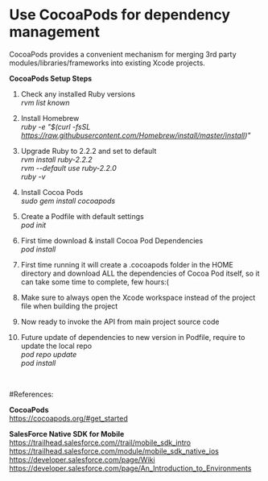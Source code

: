 # Use CocoaPods for dependency management

CocoaPods provides a convenient mechanism for merging 3rd party modules/libraries/frameworks into existing Xcode projects.

<b>CocoaPods Setup Steps</b>

1. Check any installed Ruby versions <br/> 
<i>rvm list known</i> <br/>

2. Install Homebrew <br/> 
<i>ruby -e "$(curl -fsSL https://raw.githubusercontent.com/Homebrew/install/master/install)"</i> <br/> 

3. Upgrade Ruby to 2.2.2 and set to default <br/>
<i>rvm install ruby-2.2.2</i> <br/>
<i>rvm --default use ruby-2.2.0</i> <br/>
<i>ruby -v</i> <br/>

4. Install Cocoa Pods <br/>
<i>sudo gem install cocoapods</i> <br/>

5. Create a Podfile with default settings <br/>
<i>pod init</i> <br/>

6. First time download & install Cocoa Pod Dependencies <br/>
<i>pod install</i> <br/>

7. First time running it will create a .cocoapods folder in the HOME directory and download ALL the dependencies of Cocoa Pod itself, so it can take some time to complete, few hours:( <br/>

8. Make sure to always open the Xcode workspace instead of the project file when building the project <br/> 

9. Now ready to invoke the API from main project source code <br/>

10. Future update of dependencies to new version in Podfile, require to update the local repo <br/>
<i>pod repo update</i><br/>
<i>pod install</i> <br/>

<br/>

#References:

<b>CocoaPods</b> <br/>
https://cocoapods.org/#get_started <br/>

<b>SalesForce Native SDK for Mobile</b> <br/>
https://trailhead.salesforce.com//trail/mobile_sdk_intro <br/>
https://trailhead.salesforce.com/module/mobile_sdk_native_ios <br/>
https://developer.salesforce.com/page/Wiki <br/>
https://developer.salesforce.com/page/An_Introduction_to_Environments <br/>

<br/>

